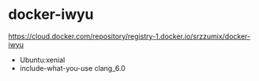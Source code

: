 # docker-iwyu

https://cloud.docker.com/repository/registry-1.docker.io/srzzumix/docker-iwyu

* Ubuntu:xenial
* include-what-you-use clang_6.0
